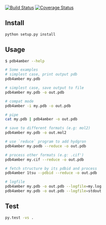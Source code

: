 [![Build Status](https://travis-ci.org/Amber-MD/pdb4amber.svg?branch=master)](https://travis-ci.org/Amber-MD/pdb4amber)
[![Coverage Status](https://coveralls.io/repos/github/Amber-MD/pdb4amber/badge.png?branch=master)](https://coveralls.io/github/Amber-MD/pdb4amber?branch=master)

Install
-------
```bash
python setup.py install
```

Usage
-----
```bash
$ pdb4amber --help

# Some examples
# simplest case, print output pdb
pdb4amber my.pdb 

# simplest case, save output to file
pdb4amber my.pdb -o out.pdb

# compat mode
pdb4amber -i my.pdb -o out.pdb

# pipe
cat my.pdb | pdb4amber -o out.pdb

# save to different formats (e.g: mol2)
pdb4amber my.pdb -o out.mol2

# use `reduce` program to add hydgron
pdb4amber my.podb --reduce -o out.pdb

# process other formats (e.g: .cif')
pdb4amber my.cif --reduce -o out.pdb

# fetch structure by its pdbid and process
pdb4amber 1tsu --pdbid --reduce -o out.pdb

# logfile
pdb4amber my.pdb -o out.pdb --logfile=my.log
pdb4amber my.pdb -o out.pdb --logfile=stdout
```

Test
----
```bash
py.test -vs .
```
